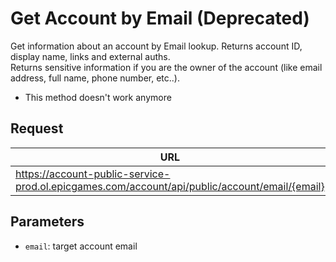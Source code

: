 # Get Account by Email (Deprecated)
Get information about an account by Email lookup. Returns account ID, display name, links and external auths.  
Returns sensitive information if you are the owner of the account (like email address, full name, phone number, etc..).
* This method doesn't work anymore

## Request
| URL | Method |
| - | - |
| https://account-public-service-prod.ol.epicgames.com/account/api/public/account/email/{email} | `GET` |

## Parameters
- `email`: target account email
